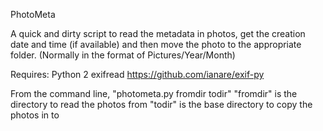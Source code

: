 PhotoMeta

A quick and dirty script to read the metadata in photos, get the creation date and time (if available) and then move the photo to the appropriate folder.  (Normally in the format of Pictures/Year/Month)

Requires: Python 2
          exifread <https://github.com/ianare/exif-py>

From the command line, "photometa.py fromdir todir"
  "fromdir" is the directory to read the photos from
  "todir" is the base directory to copy the photos in to